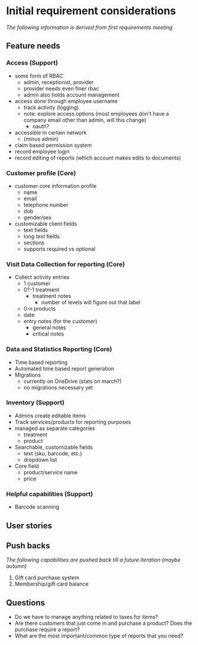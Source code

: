 # Initial requirement considerations

_The following information is derived from first requirements meeting_

## Feature needs

### Access (Support)

- some form of RBAC
  - admin, receptionist, provider
  - provider needs even finer rbac
  - admin also holds account management
- access done through employee username
  - track activity (logging)
  - note: explore access options (most employees don't have a company email other than admin, will this change)
    - oauth?
- accessible in certain network
  - (minus admin)
- claim based permission system
- record employee login
- record editing of reports (which account makes edits to documents)

### Customer profile (Core)

- customer core information profile
  - name
  - email
  - telephone number
  - dob
  - gender/sex
- customizable client fields
  - text fields
  - long text fields
  - sections
  - supports required vs optional

### Visit Data Collection for reporting (Core)

- Collect activity entries
  - 1 customer
  - 0?-1 treatment
    - treatment notes
      - number of levels will figure out that label
  - 0-n products
  - date
  - entry notes (for the customer)
    - general notes
    - critical notes

### Data and Statistics Reporting (Core)

- Time based reporting
- Automated time based report generation
- Migrations
  - currently on OneDrive (stats on march?)
  - no migrations necessary yet

### Inventory (Support)

- Admins create editable items
- Track services/products for reporting purposes
- managed as separate categories
  - treatment
  - product
- Searchable, customizable fields
  - text (sku, barcode, etc.)
  - dropdown list
- Core field
  - product/service name
  - price

### Helpful capabilities (Support)

- Barcode scanning

## User stories

## Push backs

_The following capabilities are pushed back till a future iteration (maybe autumn)_

1. Gift card purchase system
2. Membership/gift card balance

## Questions

- Do we have to manage anything related to taxes for items?
- Are there customers that just come in and purchase a product? Does the purchase require a report?
- What are the most important/common type of reports that you need?
